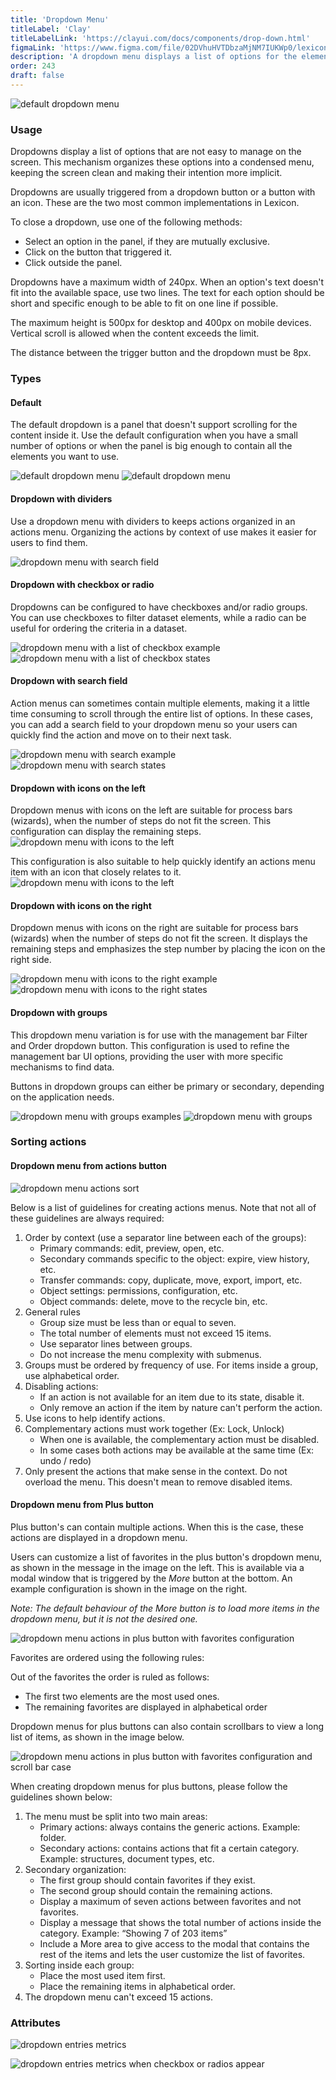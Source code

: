 ```yaml
---
title: 'Dropdown Menu'
titleLabel: 'Clay'
titleLabelLink: 'https://clayui.com/docs/components/drop-down.html'
figmaLink: 'https://www.figma.com/file/02DVhuHVTDbzaMjNM7IUKWp0/lexicon?node-id=6033%3A3538'
description: 'A dropdown menu displays a list of options for the element that triggers it.'
order: 243
draft: false
---
```


![default dropdown menu](/images/lexicon/Dropdown.jpg)

### Usage

Dropdowns display a list of options that are not easy to manage on the screen. This mechanism organizes these options into a condensed menu, keeping the screen clean and making their intention more implicit.

Dropdowns are usually triggered from a dropdown button or a button with an icon. These are the two most common implementations in Lexicon.

To close a dropdown, use one of the following methods:

-   Select an option in the panel, if they are mutually exclusive.
-   Click on the button that triggered it.
-   Click outside the panel.

Dropdowns have a maximum width of 240px. When an option's text doesn't fit into the available space, use two lines. The text for each option should be short and specific enough to be able to fit on one line if possible.

The maximum height is 500px for desktop and 400px on mobile devices. Vertical scroll is allowed when the content exceeds the limit.

The distance between the trigger button and the dropdown must be 8px.

### Types

#### Default

The default dropdown is a panel that doesn't support scrolling for the content inside it. Use the default configuration when you have a small number of options or when the panel is big enough to contain all the elements you want to use.

![default dropdown menu](/images/lexicon/Dropdown.jpg) ![default dropdown menu](/images/lexicon/DropdownRegular.jpg)

#### Dropdown with dividers

Use a dropdown menu with dividers to keeps actions organized in an actions menu. Organizing the actions by context of use makes it easier for users to find them.

![dropdown menu with search field](/images/lexicon/DropdownActions.jpg)

#### Dropdown with checkbox or radio

Dropdowns can be configured to have checkboxes and/or radio groups. You can use checkboxes to filter dataset elements, while a radio can be useful for ordering the criteria in a dataset.

![dropdown menu with a list of checkbox example](/images/lexicon/DropdownCheckbox.jpg) ![dropdown menu with a list of checkbox states](/images/lexicon/DropdownCheckboxTypes.jpg)

#### Dropdown with search field

Action menus can sometimes contain multiple elements, making it a little time consuming to scroll through the entire list of options. In these cases, you can add a search field to your dropdown menu so your users can quickly find the action and move on to their next task.

![dropdown menu with search example](/images/lexicon/DropdownSearch.jpg) ![dropdown menu with search states](/images/lexicon/DropdownSearchTypes.jpg)

#### Dropdown with icons on the left

Dropdown menus with icons on the left are suitable for process bars (wizards), when the number of steps do not fit the screen. This configuration can display the remaining steps.
![dropdown menu with icons to the left](/images/lexicon/DropdownRegularLeftIcons.jpg)

This configuration is also suitable to help quickly identify an actions menu item with an icon that closely relates to it.
![dropdown menu with icons to the left](/images/lexicon/DropdownActionLeftIcon.jpg)

#### Dropdown with icons on the right

Dropdown menus with icons on the right are suitable for process bars (wizards) when the number of steps do not fit the screen. It displays the remaining steps and emphasizes the step number by placing the icon on the right side.

![dropdown menu with icons to the right example](/images/lexicon/DropdownRegularRightIcons.jpg) ![dropdown menu with icons to the right states](/images/lexicon/DropdownRegularRightIconsTypes.jpg)

#### Dropdown with groups

This dropdown menu variation is for use with the management bar Filter and Order dropdown button. This configuration is used to refine the management bar UI options, providing the user with more specific mechanisms to find data.

Buttons in dropdown groups can either be primary or secondary, depending on the application needs.

![dropdown menu with groups examples](/images/lexicon/DropdownMultiple.jpg) ![dropdown menu with groups](/images/lexicon/DropdownMultipleTypes.jpg)

### Sorting actions

#### Dropdown menu from actions button

![dropdown menu actions sort](/images/lexicon/DropdownActionSort.jpg)

Below is a list of guidelines for creating actions menus. Note that not all of these guidelines are always required:

1. Order by context (use a separator line between each of the groups):
    - Primary commands: edit, preview, open, etc.
    - Secondary commands specific to the object: expire, view history, etc.
    - Transfer commands: copy, duplicate, move, export, import, etc.
    - Object settings: permissions, configuration, etc.
    - Object commands: delete, move to the recycle bin, etc.
2. General rules
    - Group size must be less than or equal to seven.
    - The total number of elements must not exceed 15 items.
    - Use separator lines between groups.
    - Do not increase the menu complexity with submenus.
3. Groups must be ordered by frequency of use. For items inside a group, use alphabetical order.
4. Disabling actions:
    - If an action is not available for an item due to its state, disable it.
    - Only remove an action if the item by nature can't perform the action.
5. Use icons to help identify actions.
6. Complementary actions must work together (Ex: Lock, Unlock)
    - When one is available, the complementary action must be disabled.
    - In some cases both actions may be available at the same time (Ex: undo / redo)
7. Only present the actions that make sense in the context. Do not overload the menu. This doesn't mean to remove disabled items.

#### Dropdown menu from Plus button

Plus button's can contain multiple actions. When this is the case, these actions are displayed in a dropdown menu.

Users can customize a list of favorites in the plus button's dropdown menu, as shown in the message in the image on the left. This is available via a modal window that is triggered by the _More_ button at the bottom. An example configuration is shown in the image on the right.

_Note: The default behaviour of the More button is to load more items in the dropdown menu, but it is not the desired one._

![dropdown menu actions in plus button with favorites configuration](/images/lexicon/DropdownPlusButtonCase1.jpg)

Favorites are ordered using the following rules:

Out of the favorites the order is ruled as follows:

-   The first two elements are the most used ones.
-   The remaining favorites are displayed in alphabetical order

Dropdown menus for plus buttons can also contain scrollbars to view a long list of items, as shown in the image below.

![dropdown menu actions in plus button with favorites configuration and scroll bar case](/images/lexicon/DropdownPlusButtonCase2.jpg)

When creating dropdown menus for plus buttons, please follow the guidelines shown below:

1. The menu must be split into two main areas:
    - Primary actions: always contains the generic actions. Example: folder.
    - Secondary actions: contains actions that fit a certain category. Example: structures, document types, etc.
2. Secondary organization:
    - The first group should contain favorites if they exist.
    - The second group should contain the remaining actions.
    - Display a maximum of seven actions between favorites and not favorites.
    - Display a message that shows the total number of actions inside the category. Example: “Showing 7 of 203 items”
    - Include a More area to give access to the modal that contains the rest of the items and lets the user customize the list of favorites.
3. Sorting inside each group:
    - Place the most used item first.
    - Place the remaining items in alphabetical order.
4. The dropdown menu can't exceed 15 actions.

### Attributes

![dropdown entries metrics](/images/lexicon/DropdownMetrics.jpg)

![dropdown entries metrics when checkbox or radios appear](/images/lexicon/DropdownCheckboxMetrics.jpg)
